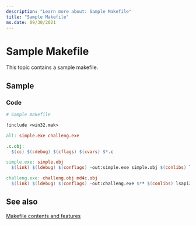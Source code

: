 ```yaml
---
description: "Learn more about: Sample Makefile"
title: "Sample Makefile"
ms.date: 09/30/2021
---
```

# Sample Makefile

This topic contains a sample makefile.

## Sample

### Code

```makefile
# Sample makefile

!include <win32.mak>

all: simple.exe challeng.exe

.c.obj:
  $(cc) $(cdebug) $(cflags) $(cvars) $*.c

simple.exe: simple.obj
  $(link) $(ldebug) $(conflags) -out:simple.exe simple.obj $(conlibs) lsapi32.lib

challeng.exe: challeng.obj md4c.obj
  $(link) $(ldebug) $(conflags) -out:challeng.exe $** $(conlibs) lsapi32.lib
```

## See also

[Makefile contents and features](contents-of-a-makefile.md)
